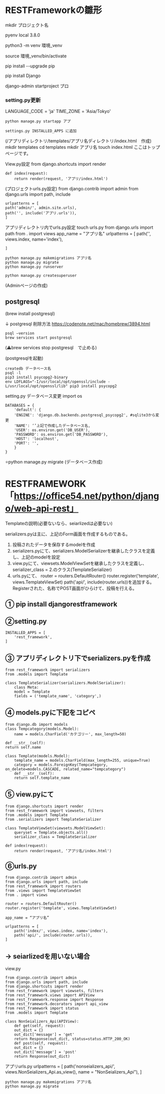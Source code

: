 # RESTFrameworkの雛形

mkdir プロジェクト名

pyenv local 3.8.0

python3 -m venv 環境_venv 

source 環境_venv/bin/activate

pip install --upgrade pip 

pip install Django

django-admin startproject プロ


### setting.py更新
LANGUAGE_CODE = 'ja'
TIME_ZONE = 'Asia/Tokyo' 

	python manage.py startapp アプ

	settings.py INSTALLED_APPS に追加

(/アプリディレクトリ/templates/アプリ名ディレクトリ/index.html　作成)
	mkdir templates
	cd templates
	mkdir アプリ名
	touch index.html 
	<!DOCTYPE html>
	<html>
	  <head>
		  ここはトップページです。
	  </head>
	  <body>
	  </body>
	</html>

View.py設定
	from django.shortcuts import render 

	def index(request):
		return render(request, 'アプリ/index.html')

(プロジェクトurls.py設定)
	from django.contrib import admin
	from django.urls import path, include

	urlpatterns = [
	path('admin/', admin.site.urls),
	path('', include('アプリ.urls')),
	]

アプリディレクトリ内でurls.py設定
	touch urls.py
	from django.urls import path
	from . import views
	app_name = "アプリ名"
	urlpatterns = [
		path('', views.index, name='index'),

	]
	
	python manage.py makemigrations アプリ名
	python manage.py migrate
	python manage.py runserver

	python manage.py createsuperuser
(Adminページの作成)

## postgresql
(brew install postgresql)

↓ postgresql 削除方法
https://codenote.net/mac/homebrew/3894.html

	psql —version
	brew services start postgresql
(⚠️brew services stop postgresql　で止める)

(postgresqlを起動)

	createdb データベース名
	psql -l
	pip3 install psycopg2-binary
	env LDFLAGS="-I/usr/local/opt/openssl/include -L/usr/local/opt/openssl/lib" pip3 install psycopg2 

setting.py データベース変更
	import os 

	DATABASES = {
	    'default': {
		'ENGINE': 'django.db.backends.postgresql_psycopg2', #sqlite3から変更
		'NAME': ‘’上記で作成したデータベース名,
		'USER': os.environ.get('DB_USER'),
		'PASSWORD': os.environ.get('DB_PASSWORD'),
		'HOST': 'localhost',
		'PORT': '',
	    }
	}

⭐️python manage.py migrate (データベース作成)

# RESTFRAMEWORK「https://office54.net/python/django/web-api-rest」

Templateの説明(必要ないなら、seiarlizedは必要ない)

serializers.pyは主に、上記のForm画面を作成するものである。
1. 投稿されたデータを保存するmodelを作成
2. serializers.pyにて、serializers.ModelSerializerを継承したクラスを定義し、上記のmodelを設定
3. view.pyにて、viewsets.ModelViewSetを継承したクラスを定義し、serializer_class = 2.のクラス(TemplateSerializer)
4. urls.pyにて、
router = routers.DefaultRouter()
router.register('template', views.TemplateViewSet)
path('api/', include(router.urls))を追加する。
Registerされた、名称でPOST画面がひらけて、投稿を行える。


## ① pip install djangorestframework

## ②setting.py
	INSTALLED_APPS = [
	    'rest_framework',
	]
## ③ アプリディレクトリ下でserializers.pyを作成
	from rest_framework import serializers
	from .models import Template

	class TemplateSerializer(serializers.ModelSerializer):
	    class Meta:
		model = Template
		fields = ('template_name', 'category',)

## ④ models.pyに下記をコピペ
	from django.db import models
	class Tempcategory(models.Model):
	    name = models.CharField('カテゴリー', max_length=50)

	def __str__(self):
	return self.name

	class Template(models.Model):
	    template_name = models.CharField(max_length=255, unique=True)
	    category = models.ForeignKey(Tempcategory, on_delete=models.CASCADE, related_name="tempcategory")
	    def __str__(self):
		return self.template_name


## ⑤ view.pyにて
	from django.shortcuts import render 
	from rest_framework import viewsets, filters
	from .models import Template
	from .serializers import TemplateSerializer

	class TemplateViewSet(viewsets.ModelViewSet):
	    queryset = Template.objects.all()
	    serializer_class = TemplateSerializer

	def index(request):
	    return render(request, ‘アプリ名/index.html')


## ⑥urls.py
	from django.contrib import admin
	from django.urls import path, include
	from rest_framework import routers
	from .views import TemplateViewSet
	from . import views

	router = routers.DefaultRouter()
	router.register('template', views.TemplateViewSet)

	app_name = “アプリ名”

	urlpatterns = [
	    path('index/', views.index, name='index'),
	    path('api/', include(router.urls)),
	]


## → seiarlizedを用いない場合
view.py

	from django.contrib import admin
	from django.urls import path, include
	from django.shortcuts import render 
	from rest_framework import viewsets, filters
	from rest_framework.views import APIView
	from rest_framework.response import Response
	from rest_framework.decorators import api_view
	from rest_framework import status
	from .models import Template

	class NonSeializers_Api(APIView):
	    def get(self, request):
		out_dict = {}
		out_dict['message'] = 'get'
		return Response(out_dict, status=status.HTTP_200_OK)
	    def post(self, request):
		out_dict = {}
		out_dict['message'] = 'post'
		return Response(out_dict)



アプリurls.py
	urlpatterns = [
	    path('nonseializers_api/', views.NonSeializers_Api.as_view(), name = "NonSeializers_Api"),
	]

	python manage.py makemigrations アプリ名
	python manage.py migrate
